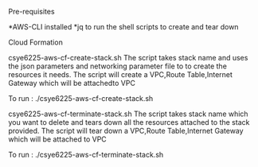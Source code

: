 Pre-requisites

*AWS-CLI installed
*jq to run the shell scripts to create and tear down

Cloud Formation

csye6225-aws-cf-create-stack.sh
The script takes stack name and uses the json parameters and networking parameter file to to create the resources it needs. The script will create a VPC,Route Table,Internet Gateway which will be attachedto VPC

To run : ./csye6225-aws-cf-create-stack.sh <stackname>

csye6225-aws-cf-terminate-stack.sh
The script takes stack name which you want to delete and tears down all the resources attached to the stack provided. The script will tear down a VPC,Route Table,Internet Gateway which will be attached to VPC

To run : ./csye6225-aws-cf-terminate-stack.sh <stackname>